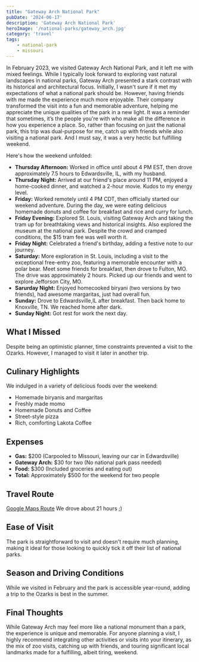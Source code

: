 ```yaml
---
title: "Gateway Arch National Park"
pubDate: '2024-06-17'
description: 'Gateway Arch National Park'
heroImage: '/national-parks/gateway_arch.jpg'
category: 'travel'
tags:
    - national-park
    - missouri
---
```


In February 2023, we visited Gateway Arch National Park, and it left me with mixed feelings. While I typically look forward to exploring vast natural landscapes in national parks, Gateway Arch presented a stark contrast with its historical and architectural focus. Initially, I wasn't sure if it met my expectations of what a national park should be. However, having friends with me made the experience much more enjoyable. Their company transformed the visit into a fun and memorable adventure, helping me appreciate the unique qualities of the park in a new light. It was a reminder that sometimes, it’s the people you're with who make all the difference in how you experience a place. 
So, rather than focusing on just the national park, this trip was dual-purpose for me, catch up with friends while also visiting a national park. And I must say, it was a very hectic but fulfilling weekend. 

Here's how the weekend unfolded:

- **Thursday Afternoon:** Worked in office until about 4 PM EST, then drove approximately 7.5 hours to Edwardsville, IL, with my husband.
- **Thursday Night:** Arrived at our friend's place around 11 PM, enjoyed a home-cooked dinner, and watched a 2-hour movie. Kudos to my energy level. 
- **Friday:** Worked remotely until 4 PM CDT, then officially started our weekend adventure. During the day, we were eating delicious homemade donuts and coffee for breakfast and rice and curry for lunch. 
- **Friday Evening:** Explored St. Louis, visiting Gateway Arch and taking the tram up for breathtaking views and historical insights. Also explored the museum at the national park. Despite the crowd and cramped conditions, the $15 tram fee was well worth it.
- **Friday Night:** Celebrated a friend's birthday, adding a festive note to our journey. 
- **Saturday:** More exploration in St. Louis, including a visit to the exceptional free-entry zoo, featuring a memorable encounter with a polar bear. Meet some friends for breakfast, then drove to Fulton, MO. The drive was approximately 2 hours. Picked up our friends and went to explore Jefforson City, MO. 
- **Sarurday Night:** Enjoyed homecooked biryani (two versions by two friends), had awesome margaritas, just had overall fun. 
- **Sunday:** Drove to Edwardsville,IL after breakfast. Then back home to Knoxville, TN. We reached home after dark. 
- **Sunday Night:** Got rest for work the next day. 

## What I Missed
Despite being an optimistic planner, time constraints prevented a visit to the Ozarks. However, I managed to visit it later in another trip. 

## Culinary Highlights
We indulged in a variety of delicious foods over the weekend:
- Homemade biryanis and margaritas
- Freshly made momo
- Homemade Donuts and Coffee
- Street-style pizza
- Rich, comforting Lakota Coffee

## Expenses
- **Gas:** $200 (Carpooled to Missouri, leaving our car in Edwardsville)
- **Gateway Arch:** $30 for two (No national park pass needed)
- **Food:** $300 (Included groceries and eating out)
- **Total:** Approximately $500 for the weekend for two people

## Travel Route
[Google Maps Route](https://maps.app.goo.gl/G55XeaFKpyRSQZ4x9)
We drove about 21 hours ;) 

## Ease of Visit
The park is straightforward to visit and doesn't require much planning, making it ideal for those looking to quickly tick it off their list of national parks.

## Season and Driving Conditions
While we visited in February and the park is accessible year-round, adding a trip to the Ozarks is best in the summer.

## Final Thoughts
While Gateway Arch may feel more like a national monument than a park, the experience is unique and memorable. For anyone planning a visit, I highly recommend integrating other activities or visits into your itinerary, as the mix of zoo visits, catching up with friends, and touring significant local landmarks made for a fulfilling, albeit tiring, weekend.